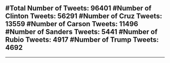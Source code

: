 #Total Number of Tweets: 96401 
#Number of Clinton Tweets: 56291
#Number of Cruz Tweets: 13559
#Number of Carson Tweets: 11496
#Number of Sanders Tweets: 5441
#Number of Rubio Tweets: 4917
#Number of Trump Tweets: 4692
---
---

